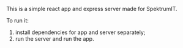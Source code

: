 This is a simple react app and express server made for SpektrumIT.

To run it:

1. install dependencies for app and server separately;
2. run the server and run the app.
